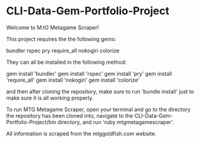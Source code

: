 # CLI-Data-Gem-Portfolio-Project

Welcome to M:tG Metagame Scraper!

This project requires the the following gems: 

bundler
rspec
pry
require_all
nokogiri
colorize

They can all be installed in the following method:

gem install 'bundler'
gem install 'rspec'
gem install 'pry'
gem install 'require_all'
gem install 'nokogiri'
gem install 'colorize'

and then after cloning the repository, make sure to run 'bundle install' just to make sure it is all working properly.

To run MTG Metagame Scraper, open your terminal and go to the directory the repository has been cloned into, navigate to the 
CLI-Data-Gem-Portfolio-Project/bin directory, and run 'ruby mtgmetagamescraper'.

All information is scraped from the mtggoldfish.com website.